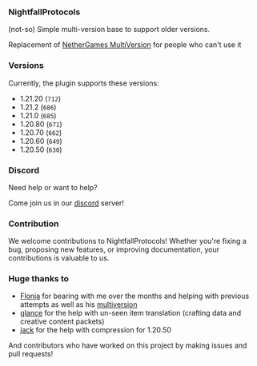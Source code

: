 ### NightfallProtocols

(not-so) Simple multi-version base to support older versions.

Replacement of [NetherGames MultiVersion](https://github.com/NetherGamesMC/PocketMine-MP) for people who can't use it

### Versions

Currently, the plugin supports these versions:
- 1.21.20 (`712`)
- 1.21.2 (`686`)
- 1.21.0 (`685`)
- 1.20.80 (`671`)
- 1.20.70 (`662`)
- 1.20.60 (`649`)
- 1.20.50 (`630`)

### Discord

Need help or want to help? 

Come join us in our [discord](https://discord.gg/dbFjhHqZpn) server!

### Contribution

We welcome contributions to NightfallProtocols! Whether you're fixing a bug, proposing new features, or improving documentation, your contributions is valuable to us.

### Huge thanks to

- [Flonja](https://github.com/Flonja) for bearing with me over the months and helping with previous attempts as well as his [multiversion](https://github.com/Flonja/multiversion)
- [glance](https://github.com/glancist) for the help with un-seen item translation (crafting data and creative content packets)
- [jack](https://github.com/didntpot) for the help with compression for 1.20.50

And contributors who have worked on this project by making issues and pull requests!